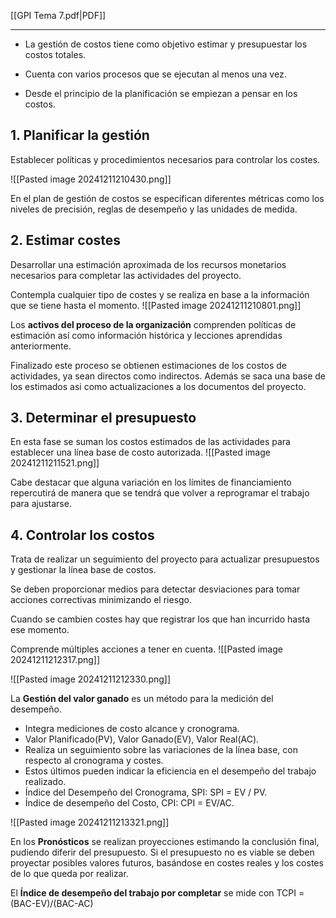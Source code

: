 [[GPI Tema 7.pdf|PDF]]
___
+ La gestión de costos tiene como objetivo estimar y presupuestar los costos totales. 

+ Cuenta con varios procesos que se ejecutan al menos una vez.

+ Desde el principio de la planificación se empiezan a pensar en los costos.

## 1. Planificar la gestión
Establecer políticas y procedimientos necesarios para controlar los costes.

![[Pasted image 20241211210430.png]]

En el plan de gestión de costos se especifican diferentes métricas como los niveles de precisión, reglas de desempeño y las unidades de medida.

## 2. Estimar costes
Desarrollar una estimación aproximada de los recursos monetarios necesarios para completar las actividades del proyecto.

Contempla cualquier tipo de costes y se realiza en base a la información que se tiene hasta el momento.
![[Pasted image 20241211210801.png]]

Los **activos del proceso de la organización** comprenden políticas de estimación así como información histórica y lecciones aprendidas anteriormente.

Finalizado este proceso se obtienen estimaciones de los costos de actividades, ya sean directos como indirectos. Además se saca una base de los estimados asi como actualizaciones a los documentos del proyecto.

## 3. Determinar el presupuesto
En esta fase se suman los costos estimados de las actividades para establecer una línea base de costo autorizada.
![[Pasted image 20241211211521.png]]

Cabe destacar que alguna variación en los límites de financiamiento repercutirá de manera que se tendrá que volver a reprogramar el trabajo para ajustarse.

## 4. Controlar los costos
Trata de realizar un seguimiento del proyecto para actualizar presupuestos y gestionar la línea base de costos.

Se deben proporcionar medios para detectar desviaciones para tomar acciones correctivas minimizando el riesgo.

Cuando se cambien costes hay que registrar los que han incurrido hasta ese momento.

Comprende múltiples acciones a tener en cuenta.
![[Pasted image 20241211212317.png]]

![[Pasted image 20241211212330.png]]

La **Gestión del valor ganado** es un método para la medición del desempeño.
+ Integra mediciones de costo alcance y cronograma.
+ Valor Planificado(PV), Valor Ganado(EV), Valor Real(AC).
+ Realiza un seguimiento sobre las variaciones de la línea base, con respecto al cronograma y costes.
+ Estos últimos pueden indicar la eficiencia en el desempeño del trabajo realizado.
+ Índice del Desempeño del Cronograma, SPI: SPI = EV / PV.
+ Índice de desempeño del Costo, CPI: CPI = EV/AC.

![[Pasted image 20241211213321.png]]

En los **Pronósticos** se realizan proyecciones estimando la conclusión final, pudiendo diferir del presupuesto. Si el presupuesto no es viable se deben proyectar posibles valores futuros, basándose en costes reales y los costes de lo que queda por realizar.

El **Índice de desempeño del trabajo por completar** se mide con TCPI = (BAC-EV)/(BAC-AC)